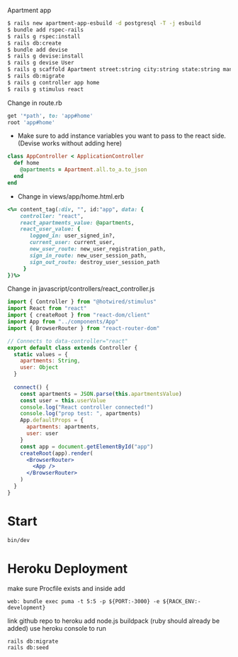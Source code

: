 Apartment app

```zsh
$ rails new apartment-app-esbuild -d postgresql -T -j esbuild
$ bundle add rspec-rails
$ rails g rspec:install
$ rails db:create
$ bundle add devise
$ rails g devise:install
$ rails g devise User
$ rails g scaffold Apartment street:string city:string state:string manager:string email:string price:string bedrooms:integer bathrooms:integer pets:string image:text user:references --api
$ rails db:migrate
$ rails g controller app home
$ rails g stimulus react
```
Change in route.rb
```ruby
get '*path', to: 'app#home'
root 'app#home'
```
- Make sure to add instance variables you want to pass to the react side. (Devise works without adding here)
```ruby
class AppController < ApplicationController
  def home
    @apartments = Apartment.all.to_a.to_json
  end
end

```

- Change in views/app/home.html.erb
```ruby
<%= content_tag(:div, "", id:"app", data: {
    controller: "react",
    react_apartments_value: @apartments,
    react_user_value: {
       logged_in: user_signed_in?,
       current_user: current_user,
       new_user_route: new_user_registration_path,
       sign_in_route: new_user_session_path,
       sign_out_route: destroy_user_session_path
     }
})%>
```

Change in javascript/controllers/react_controller.js
```jsx
import { Controller } from "@hotwired/stimulus"
import React from "react"
import { createRoot } from "react-dom/client"
import App from "../components/App"
import { BrowserRouter } from "react-router-dom"

// Connects to data-controller="react"
export default class extends Controller {
  static values = {
    apartments: String,
    user: Object
  }
  
  connect() {
    const apartments = JSON.parse(this.apartmentsValue)
    const user = this.userValue
    console.log("React controller connected!")
    console.log("prop test: ", apartments)
    App.defaultProps = {
      apartments: apartments,
      user: user
    }
    const app = document.getElementById("app")
    createRoot(app).render(
      <BrowserRouter>
        <App />
      </BrowserRouter>
    )
  }
}
```

# Start
```zsh
bin/dev
```

# Heroku Deployment
make sure Procfile exists and inside add
```
web: bundle exec puma -t 5:5 -p ${PORT:-3000} -e ${RACK_ENV:-development}
```
link github repo to heroku
add node.js buildpack (ruby should already be added)
use heroku console to run
```zsh
rails db:migrate
rails db:seed
```
